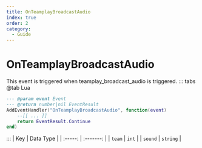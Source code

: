 ```yaml
---
title: OnTeamplayBroadcastAudio
index: true
order: 2
category:
  - Guide
---
```


# OnTeamplayBroadcastAudio
This event is triggered when teamplay_broadcast_audio is triggered.
::: tabs
@tab Lua
```lua
--- @param event Event
--- @return number|nil EventResult
AddEventHandler("OnTeamplayBroadcastAudio", function(event)
    --[[ ... ]]
    return EventResult.Continue
end)
```

:::
|   Key   | Data Type |
| :-----: | :-------: |
|  `team` |   `int`   |
| `sound` |  `string` |
